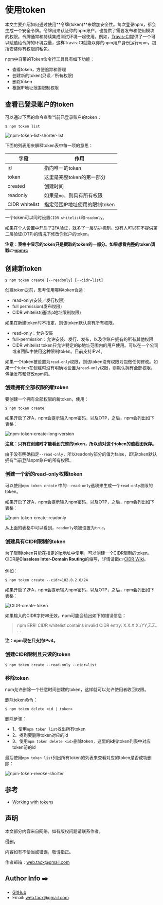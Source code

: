# 使用token

本文主要介绍如何通过使用**令牌(token)**来增加安全性。每次登录npm，都会生成一个安全令牌。令牌用来认证你的npm账户，也提供了需要发布和使用模块的权限。令牌通常和持续集成测试环境一起使用。例如，[Travis-CI](https://travis-ci.org/)提供了一个可以赋值给令牌的环境变量，这样Travis-CI就能以你的npm用户身份运行npm，包括安装你有权限的私包。

npm中自带的Token命令行工具具有如下功能：

* 查看token，方便追踪和管理
* 创建新的token(只读／所有权限)
* 删除token
* 根据IP地址范围限制权限

## 查看已登录账户的token

可以通过下面的命令查看当前已登录账户的token：

```shell
$ npm token list
```

![npm-token-list-shorter-list](../../../images/npm/getting-started/npm-token-list-shorter-list.png)

下面的列表用来解释token表中每一项的意思：

| 字段 | 作用 |
|---|---|
| id | 指向唯一的token |
| token | 这里是完整token的第一部分 |
| created | 创建时间 |
| readonly | 如果是`no`，则具有所有权限 |
| CIDR whitelist | 指定范围IP地址使用的限制token |

一个token可以同时设置`CIDR whitelist`和`readonly`。

如果在个人设置中开启了2FA验证，就多了一层防护机制。没有人可以在不提供第二层验证(OTP)的情况下修改你账户的token。

**注意：表格中显示的token只是截取的token的一部分。如果想看完整的token请戳👉[npmrc](https://ninjiahub.github.io/Tools-Tricks/npm/docs/config-npm/npmrc)**

## 创建新token

```shell
$ npm token create [--readonly] [--cidr=list]
```

创建token之前，思考使用哪种token合适：

* read-only(安装／发行权限)
* full permission(发布权限)
* CIDR whitelist(通过ip地址限制权限)

如果在新建token时不指定，则该token默认具有所有权限。

* read-only：允许安装
* full-permission：允许安装、发行、发布，以及你账户拥有的所有其他权限
* CIDR whitelist token只允许特定的ip地址范围内的用户使用。可以在一个公司或者团队中使用这种限制token。目前支持IPv4。

如果一个token被设置为`read-only`权限，则该token没有权限对包做任何修改。如果一个token在创建时没有明确地设置为`read-only`权限，则默认拥有全部权限，包括发布和修改npm包。

### 创建拥有全部权限的新token

要创建一个拥有全部权限的新token，使用：

```shell
$ npm token create
```

如果开启了2FA，npm会提示输入npm密码，以及OTP，之后，npm会列出如下表格：

![npm-token-create-long-version](../../../images/npm/getting-started/npm-token-create-long-version.png)

**注意：只有在创建时才能看到完整的token，所以请对这个token的值截图保存。**

由于没有明确指定`--read-only`，所以readonly部分的值为false，即该token默认拥有当前登陆npm账户的所有权限。

### 创建一个新的**read-only**权限token

可以使用`npm token create` 中的`--read-only`选项来生成一个`read-only`权限的token。

如果开启了2FA，npm会提示输入npm密码，以及OTP，之后，npm会列出如下表格：

![npm-token-create-readonly](../../../images/npm/getting-started/npm-token-create-readonly.png)

从上面的表格中可以看到，`readonly`项被设置为`true`。

### 创建具有CIDR限制的token

为了限制token只能在指定的ip地址中使用，可以创建一个CIDR限制的token。CIDR是**Classless Inter-Domain Routing**的缩写，详情请戳👉[CIDR Wiki](https://en.wikipedia.org/wiki/Classless_Inter-Domain_Routing)。

例如：

```shell
$ npm token create --cidr=102.0.2.0/24
```
如果开启了2FA，npm会提示输入npm密码，以及OTP，之后，npm会列出如下表格：

![CIDR-create-token](../../../images/npm/getting-started/CIDR-create-token.png)

如果输入的CIDR字符串无效，npm可能会给出如下的错误信息：

> npm ERR! CIDR whitelist contains invalid CIDR entry: X.X.X.X./YY,Z.Z.. . .

**注：npm现在只支持IPv4。**

### 创建CIDR限制且只读的token

```shell
$ npm token create --read-only --cidr=list
```

### 移除token

npm允许删除一个任意时间创建的token，这样就可以允许使用者收回权限。

删除token命令：

```shell
$ npm token delete <id | token>
```

删除步骤：

* 1、使用`npm token list`找出所有token
* 2、找到要删除token对应的id
* 3、使用`npm token delete <id>`删除token，这里的**id**指token列表中对应token前的id

最后使用`npm token list`列出所有token的列表来查看对应的token是否成功删除：

![npm-token-revoke-shorter](../../../images/npm/getting-started/npm-token-revoke-shorter.png)

## 参考

* [Working with tokens](https://docs.npmjs.com/getting-started/working_with_tokens)

## 声明

本文部分内容来自网络，如有版权问题请联系作者。

侵删。

内容如有不恰当或错误，敬请指正。

作者邮箱：<web.taox@gmail.com>

## Author Info ✒️

* [GitHub](https://github.com/Tao-Quixote)
* Email: <web.taox@gmail.com>
